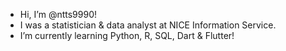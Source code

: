 - Hi, I’m @ntts9990!
- I was a statistician & data analyst at NICE Information Service.
- I’m currently learning Python, R, SQL, Dart & Flutter!

<!---
ntts9990/ntts9990 is a ✨ special ✨ repository because its `README.md` (this file) appears on your GitHub profile.
You can click the Preview link to take a look at your changes.
--->
